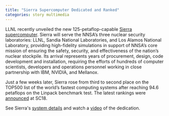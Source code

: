 ```yaml
---
title: "Sierra Supercomputer Dedicated and Ranked"
categories: story multimedia
---
```


LLNL recently unveiled the new 125-petaflop-capable [Sierra supercomputer](https://www.llnl.gov/news/lawrence-livermore-unveils-nnsa%E2%80%99s-sierra-world%E2%80%99s-third-fastest-supercomputer). Sierra will serve the NNSA’s three nuclear security laboratories: LLNL, Sandia National Laboratories, and Los Alamos National Laboratory, providing high-fidelity simulations in support of NNSA’s core mission of ensuring the safety, security, and effectiveness of the nation’s nuclear stockpile. Its arrival represents years of procurement, design, code development and installation, requiring the efforts of hundreds of computer scientists, developers and operations personnel working in close partnership with IBM, NVIDIA, and Mellanox.

Just a few weeks later, Sierra rose from third to second place on the TOP500 list of the world’s fastest computing systems after reaching 94.6 petaflops on the Linpack benchmark test. The latest rankings were [announced](https://www.llnl.gov/news/sierra-reaches-higher-altitudes-takes-no-2-spot-list-worlds-fastest-supercomputers) at SC18.

See Sierra's [system details](https://hpc.llnl.gov/hardware/platforms/sierra) and watch a [video](https://www.youtube.com/watch?v=FHWK_zXCqUQ) of the dedication.
